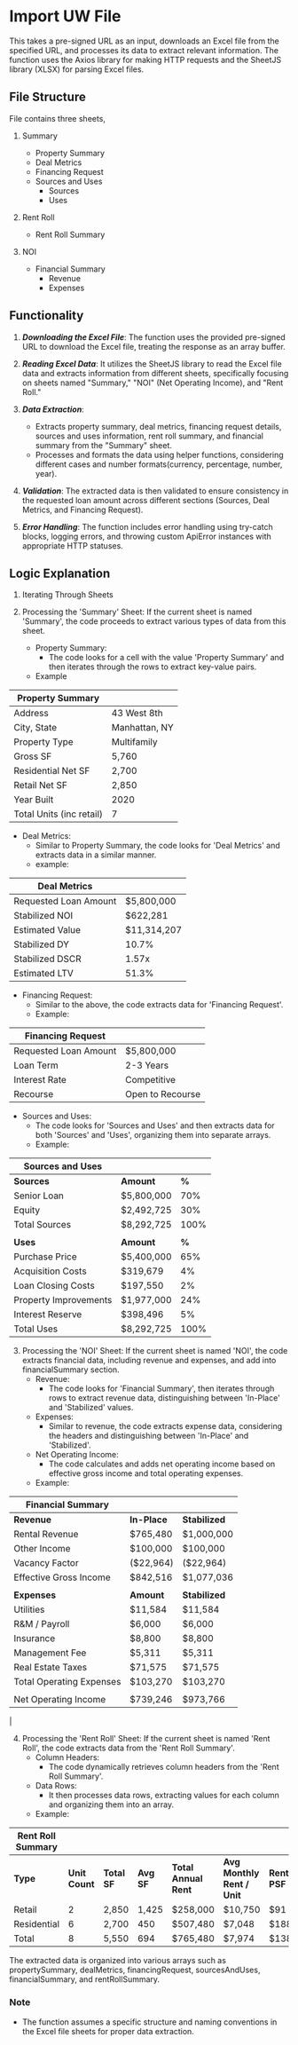 # Import UW File 

This takes a pre-signed URL as an input, downloads an Excel file from the specified URL, and processes its data to extract relevant information. The function uses the Axios library for making HTTP requests and the SheetJS library (XLSX) for parsing Excel files.

## File Structure

File contains three sheets, 

1. Summary
   - Property Summary
   - Deal Metrics
   - Financing Request
   - Sources and Uses
     - Sources
     - Uses

2. Rent Roll
   - Rent Roll Summary

3. NOI
   - Financial Summary
     - Revenue
     - Expenses


## Functionality
1. ***Downloading the Excel File***: The function uses the provided pre-signed URL to download the Excel file, treating the response as an array buffer.

2. ***Reading Excel Data***: It utilizes the SheetJS library to read the Excel file data and extracts information from different sheets, specifically focusing on sheets named "Summary," "NOI" (Net Operating Income), and "Rent Roll."

3. ***Data Extraction***:
   - Extracts property summary, deal metrics, financing request details, sources and uses information, rent roll summary, and financial summary from the "Summary" sheet.
   - Processes and formats the data using helper functions, considering different cases and 
   number formats(currency, percentage, number, year).
 
4. ***Validation***: The extracted data is then validated to ensure consistency in the requested loan amount across different sections (Sources, Deal Metrics, and Financing Request).

5. ***Error Handling***: The function includes error handling using try-catch blocks, logging errors, and throwing custom ApiError instances with appropriate HTTP statuses.

## Logic Explanation

1. Iterating Through Sheets
2. Processing the 'Summary' Sheet:
   If the current sheet is named 'Summary', the code proceeds to extract various types of data from this sheet.

   - Property Summary:
     - The code looks for a cell with the value 'Property Summary' and then iterates through the rows to extract key-value pairs.
   - Example

| Property Summary          |               |
|---------------------------|---------------|
| Address                   | 43 West 8th   |
| City, State               | Manhattan, NY |
| Property Type             | Multifamily   |
| Gross SF                  | 5,760         |
| Residential Net SF        | 2,700         |
| Retail Net SF             | 2,850         |
| Year Built                | 2020          |
| Total Units (inc retail)  | 7             |

   - Deal Metrics:
     - Similar to Property Summary, the code looks for 'Deal Metrics' and extracts data in a similar manner.
     - example:

| Deal Metrics          |             |
|-----------------------|-------------|
| Requested Loan Amount | $5,800,000  |
| Stabilized NOI        | $622,281    |
| Estimated Value       | $11,314,207 |
| Stabilized DY         | 10.7%       |
| Stabilized DSCR       | 1.57x       |
| Estimated LTV         | 51.3%       |


   - Financing Request:
     - Similar to the above, the code extracts data for 'Financing Request'.
     - Example: 

| Financing Request         |                  |
|---------------------------|------------------|
| Requested Loan Amount     | $5,800,000       |
| Loan Term                 | 2-3 Years        |
| Interest Rate             | Competitive      |
| Recourse                  | Open to Recourse |


   - Sources and Uses:
     - The code looks for 'Sources and Uses' and then extracts data for both 'Sources' and 'Uses', organizing them into separate arrays.
     - Example:


| Sources and Uses      |               |          |
|-----------------------|---------------|----------|
| **Sources**           | **Amount**    | **%**    |
| Senior Loan           | $5,800,000    | 70%      |
| Equity                | $2,492,725    | 30%      |
| Total Sources         | $8,292,725    | 100%     |
|                       |               |          |
| **Uses**              | **Amount**    | **%**    |
| Purchase Price        | $5,400,000    | 65%      |
| Acquisition Costs     | $319,679      | 4%       |
| Loan Closing Costs    | $197,550      | 2%       |
| Property Improvements | $1,977,000    | 24%      |
| Interest Reserve      | $398,496      | 5%       |
| Total Uses            | $8,292,725    | 100%     |


3. Processing the 'NOI' Sheet:
   If the current sheet is named 'NOI', the code extracts financial data, including revenue and expenses, and add into financialSummary section.
   - Revenue:
     - The code looks for 'Financial Summary', then iterates through rows to extract revenue data, distinguishing between 'In-Place' and 'Stabilized' values.
   - Expenses:
     - Similar to revenue, the code extracts expense data, considering the headers and distinguishing between 'In-Place' and 'Stabilized'.
   - Net Operating Income:
     - The code calculates and adds net operating income based on effective gross income and total operating expenses.
   - Example:
   
 | Financial Summary              |              |                |
|--------------------------------|--------------|----------------|
| **Revenue**                    | **In-Place** | **Stabilized** |
 | Rental Revenue                 | $765,480     | $1,000,000     |
 | Other Income                   | $100,000     | $100,000       |
 | Vacancy Factor                 | ($22,964)    | ($22,964)      |
 | Effective Gross Income         | $842,516     | $1,077,036     |
|                                |              |                |
| **Expenses**                   | **Amount**   | **Stabilized** | 
 | Utilities                      | $11,584      | $11,584        |
 | R&M / Payroll                  | $6,000       | $6,000         |
 | Insurance                      | $8,800       | $8,800         |
 | Management Fee                 | $5,311       | $5,311         |
 | Real Estate Taxes              | $71,575      | $71,575        |
 | Total Operating Expenses       | $103,270     | $103,270       |
|                                |              |                |
 | Net Operating Income           | $739,246     | $973,766       |
|

4. Processing the 'Rent Roll' Sheet:
   If the current sheet is named 'Rent Roll', the code extracts data from the 'Rent Roll Summary'.
   - Column Headers:
     - The code dynamically retrieves column headers from the 'Rent Roll Summary'.
   - Data Rows:
     - It then processes data rows, extracting values for each column and organizing them into an array.
   - Example: 

| Rent Roll Summary       |                |              |            |                       |                             |              |
|-------------------------|----------------|--------------|------------|-----------------------|-----------------------------|--------------|
| **Type**                | **Unit Count** | **Total SF** | **Avg SF** | **Total Annual Rent** | **Avg Monthly Rent / Unit** | **Rent PSF** |
| Retail                  | 2              | 2,850        | 1,425      | $258,000              | $10,750                     | $91          |
| Residential             | 6              | 2,700        | 450        | $507,480              | $7,048                      | $188         |
| Total                   | 8              | 5,550        | 694        | $765,480              | $7,974                      | $138         |


The extracted data is organized into various arrays such as propertySummary, dealMetrics, financingRequest, sourcesAndUses, financialSummary, and rentRollSummary.

### Note

- The function assumes a specific structure and naming conventions in the Excel file sheets for proper data extraction.
